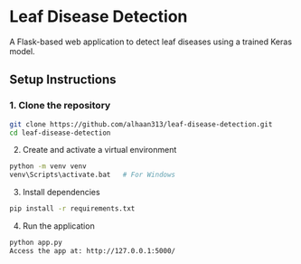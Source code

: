 # Leaf Disease Detection

A Flask-based web application to detect leaf diseases using a trained Keras model.

## Setup Instructions

### 1. Clone the repository
```bash
git clone https://github.com/alhaan313/leaf-disease-detection.git
cd leaf-disease-detection
```
2. Create and activate a virtual environment
```bash
python -m venv venv
venv\Scripts\activate.bat   # For Windows
```
3. Install dependencies
```bash
pip install -r requirements.txt
```

4. Run the application
```bash
python app.py
Access the app at: http://127.0.0.1:5000/
```
